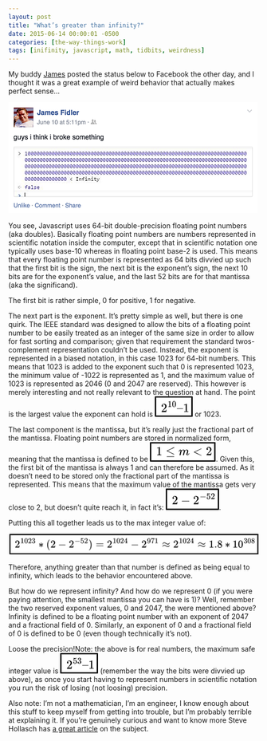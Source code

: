```yaml
---
layout: post
title: "What’s greater than infinity?"
date: 2015-06-14 00:00:01 -0500
categories: [the-way-things-work]
tags: [inifinity, javascript, math, tidbits, weirdness]
---
```

My buddy [James][james] posted the status below to Facebook the other day, and I thought it was a great example of weird behavior that actually makes perfect sense…

![I think I broke something](/assets/img/posts/infinity.png)

You see, Javascript uses 64-bit double-precision floating point numbers (aka doubles). Basically floating point numbers are numbers represented in scientific notation inside the computer, except that in scientific notation one typically uses base-10 whereas in floating point base-2 is used. This means that every floating point number is represented as 64 bits divvied up such that the first bit is the sign, the next bit is the exponent’s sign, the next 10 bits are for the exponent’s value, and the last 52 bits are for that mantissa (aka the significand).

The first bit is rather simple, 0 for positive, 1 for negative.

The next part is the exponent. It’s pretty simple as well, but there is one quirk. The IEEE standard was designed to allow the bits of a floating point number to be easily treated as an integer of the same size in order to allow for fast sorting and comparison; given that requirement the standard twos-complement representation couldn’t be used. Instead, the exponent is represented in a biased notation, in this case 1023 for 64-bit numbers. This means that 1023 is added to the exponent such that 0 is represented 1023, the minimum value of -1022 is represented as 1, and the maximum value of 1023 is represented as 2046 (0 and 2047 are reserved). This however is merely interesting and not really relevant to the question at hand. The point is the largest value the exponent can hold is ![2^10 – 1](/assets/img/posts/infinity-2-10-1.png) or 1023.

The last component is the mantissa, but it’s really just the fractional part of the mantissa. Floating point numbers are stored in normalized form, meaning that the mantissa is defined to be ![1 <= m < 2](/assets/img/posts/infinity-1-m-2.png). Given this, the first bit of the mantissa is always 1 and can therefore be assumed. As it doesn’t need to be stored only the fractional part of the mantissa is represented. This means that the maximum value of the mantissa gets very close to 2, but doesn’t quite reach it, in fact it’s: ![2-2^-52](/assets/img/posts/infinity-2-2-52.png).

Putting this all together leads us to the max integer value of:

![1.8x10^306](/assets/img/posts/infinity-18-10-308.png)

Therefore, anything greater than that number is defined as being equal to infinity, which leads to the behavior encountered above.

But how do we represent infinity? And how do we represent 0 (if you were paying attention, the smallest mantissa you can have is 1)? Well, remember the two reserved exponent values, 0 and 2047, the were mentioned above? Infinity is defined to be a floating point number with an exponent of 2047 and a fractional field of 0. Similarly, an exponent of 0 and a fractional field of 0 is defined to be 0 (even though technically it’s not).

Loose the precision!Note: the above is for real numbers, the maximum safe integer value is ![2^53 – 1](/assets/img/posts/infinity-2-53-1.png) (remember the way the bits were divvied up above), as once you start having to represent numbers in scientific notation you run the risk of losing (not loosing) precision.

Also note: I’m not a mathematician, I’m an engineer, I know enough about this stuff to keep myself from getting into trouble, but I’m probably terrible at explaining it. If you’re genuinely curious and want to know more Steve Hollasch has [a great article][hollasch] on the subject.

[james]: http://blg.trrrm.com/
[hollasch]: http://steve.hollasch.net/cgindex/coding/ieeefloat.html
